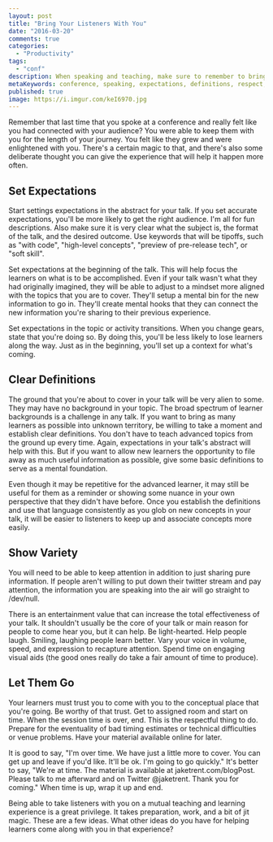 ```yaml
---
layout: post
title: "Bring Your Listeners With You"
date: "2016-03-20"
comments: true
categories:
  - "Productivity"
tags:
  - "conf"
description: When speaking and teaching, make sure to remember to bring your listeners with you.
metaKeywords: conference, speaking, expectations, definitions, respect, attention
published: true
image: https://i.imgur.com/keI6970.jpg
---
```


Remember that last time that you spoke at a conference and really felt like you had connected with your audience?  You were able to keep them with you for the length of your journey.  You felt like they grew and were enlightened with you.  There's a certain magic to that, and there's also some deliberate thought you can give the experience that will help it happen more often.

<!--more-->

## Set Expectations

Start settings expectations in the abstract for your talk.  If you set accurate expectations, you'll be more likely to get the right audience.  I'm all for fun descriptions.  Also make sure it is very clear what the subject is, the format of the talk, and the desired outcome.  Use keywords that will be tipoffs, such as "with code", "high-level concepts", "preview of pre-release tech", or "soft skill".

Set expectations at the beginning of the talk.  This will help focus the learners on what is to be accomplished.  Even if your talk wasn't what they had originally imagined, they will be able to adjust to a mindset more aligned with the topics that you are to cover.  They'll setup a mental bin for the new information to go in.  They'll create mental hooks that they can connect the new information you're sharing to their previous experience.

Set expectations in the topic or activity transitions.  When you change gears, state that you're doing so.  By doing this, you'll be less likely to lose learners along the way.  Just as in the beginning, you'll set up a context for what's coming.

## Clear Definitions

The ground that you're about to cover in your talk will be very alien to some.  They may have no background in your topic.  The broad spectrum of learner backgrounds is a challenge in any talk.  If you want to bring as many learners as possible into unknown territory, be willing to take a moment and establish clear definitions.  You don't have to teach advanced topics from the ground up every time.  Again, expectations in your talk's abstract will help with this.  But if you want to allow new learners the opportunity to file away as much useful information as possible, give some basic definitions to serve as a mental foundation.

Even though it may be repetitive for the advanced learner, it may still be useful for them as a reminder or showing some nuance in your own perspective that they didn't have before.  Once you establish the definitions and use that language consistently as you glob on new concepts in your talk, it will be easier to listeners to keep up and associate concepts more easily.

## Show Variety

You will need to be able to keep attention in addition to just sharing pure information.  If people aren't willing to put down their twitter stream and pay attention, the information you are speaking into the air will go straight to /dev/null.

There is an entertainment value that can increase the total effectiveness of your talk.  It shouldn't usually be the core of your talk or main reason for people to come hear you, but it can help.  Be light-hearted.  Help people laugh.  Smiling, laughing people learn better.  Vary your voice in volume, speed, and expression to recapture attention.  Spend time on engaging visual aids (the good ones really do take a fair amount of time to produce).

## Let Them Go

Your learners must trust you to come with you to the conceptual place that you're going.  Be worthy of that trust.  Get to assigned room and start on time.  When the session time is over, end.  This is the respectful thing to do.  Prepare for the eventuality of bad timing estimates or technical difficulties or venue problems.  Have your material available online for later.  

It is good to say, "I'm over time.  We have just a little more to cover.  You can get up and leave if you'd like.  It'll be ok.  I'm going to go quickly."  It's better to say, "We're at time.  The material is available at jaketrent.com/blogPost.  Please talk to me afterward and on Twitter @jaketrent.  Thank you for coming."  When time is up, wrap it up and end.

Being able to take listeners with you on a mutual teaching and learning experience is a great privilege.  It takes preparation, work, and a bit of jit magic.  These are a few ideas.  What other ideas do you have for helping learners come along with you in that experience?
